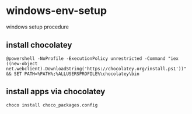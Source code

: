 windows-env-setup
=================

windows setup procedure

## install chocolatey
```
@powershell -NoProfile -ExecutionPolicy unrestricted -Command "iex ((new-object net.webclient).DownloadString('https://chocolatey.org/install.ps1'))" && SET PATH=%PATH%;%ALLUSERSPROFILE%\chocolatey\bin
```

## install apps via chocolatey
```
choco install choco_packages.config
```
